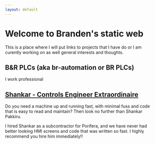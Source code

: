 ```yaml
---
layout: default
---
```

# Welcome to Branden's static web
This is a place where I will put links to projects that I have do or I am curently working on as well general interests and thoughts.

## B&R PLCs (aka br-automation or BR PLCs)
I work professional

## [Shankar - Controls Engineer Extraordinaire](https://www.linkedin.com/in/shankar-pakkiru/)
Do you need a machine up and running fast, with minimal fuss and code that is easy to read and maintain? Then look no further than Shankar Pakkiru.

I hired Shankar as a subcontractor for Porifera, and we have never had better looking HMI screens and code that was written so fast. I highly recommend you hire him immediately!!

